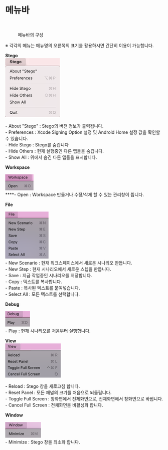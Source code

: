 # 메뉴바

<figure><img src="https://lh6.googleusercontent.com/yxv8ifvi_A3WfG28Fv4T0unSOqTz6VdSfjgkB4HLA5gbK4IIInTdQbqC4rbVfJq_0Y9esLE1MorgPQQi1YzQJWOUW9D5k4sVa0YFgw-460iBczZLgreE_aiQVrEn4pxv8dZZccp2utwNL1mG2bOnqA" alt=""><figcaption><p>메뉴바의 구성</p></figcaption></figure>

※ 각각의 메뉴는 메뉴명의 오른쪽의 표기를 활용하시면 간단히 이용이 가능합니다.

**Stego**\
![](<../.gitbook/assets/image (85).png>)

\- About "Stego" : Stego의 버전 정보가 출력됩니다.\
\- Preferences : Xcode Signing Option 설정 및 Android Home 설정 값을 확인할 수 있습니다.\
\- Hide Stego : Stego를 숨깁니다                                                                                                                 \
\- Hide Others : 현재 실행중인 다른 앱들을 숨깁니다.                                                                                \
\- Show All : 위에서 숨긴 다른 앱들을 표시합니다.

**Workspace**

****![](<../.gitbook/assets/image (181).png>)****\
****- Open : Workspace 만들거나 수정/삭제 할 수 있는 관리창이 뜹니다.

**File**

![](<../.gitbook/assets/image (81).png>)\
\- New Scenario : 현재 워크스페이스에서 새로운 시나리오 만듭니다.\
\- New Step : 현재 시나리오에서 새로운 스텝을 만듭니다.\
\- Save : 지금 작업중인 시나리오를 저장합니다.\
\- Copy : 텍스트를 복사합니다.\
\- Paste : 복사된 텍스트를 붙여넣습니다.\
\- Select All : 모든 텍스트를 선택합니다.

**Debug**

![](<../.gitbook/assets/image (39).png>)\
\- Play : 현재 시나리오를 처음부터 실행합니다.

**View**\
![](<../.gitbook/assets/image (107).png>)

\- Reload : Stego 창을 새로고침 합니다.\
\- Reset Panel : 모든 패널의 크기를 처음으로 되돌립니다.\
\- Toggle Full Screen : 창화면에서 전체화면으로, 전체화면에서 창화면으로 바뀝니다.\
\- Cancel Full Screen : 전체화면을 비활성화 합니다.

**Window**

![](<../.gitbook/assets/image (16).png>)\
\- Minimize : Stego 창을 최소화 합니다.
